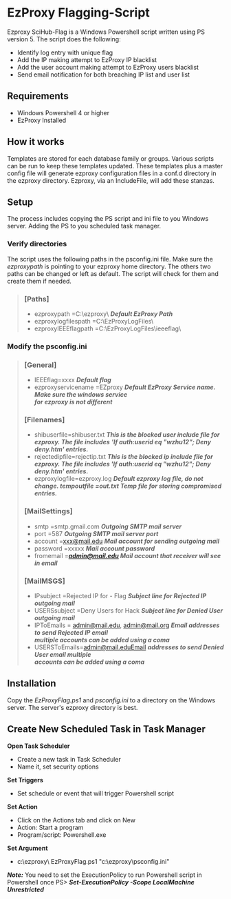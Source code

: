 # EzProxy Flagging-Script

Ezproxy SciHub-Flag is a Windows Powershell script written using PS version 5. The script does the following:

- Identify log entry with unique flag
- Add the IP making attempt to EzProxy IP blacklist
- Add the user account making attempt to EzProxy users blacklist
- Send email notification for both breaching IP list and user list

## Requirements

- Windows Powershell 4 or higher
- EzProxy Installed

## **How it works**

Templates are stored for each database family or groups. Various scripts can be run to keep these templates updated. These templates plus a master config file will generate ezproxy configuration files in a conf.d directory in the ezproxy directory. Ezproxy, via an IncludeFile, will add these stanzas.

## **Setup**

The process includes copying the PS script and ini file to you Windows server. Adding the PS to you scheduled task manager.

### **Verify directories**

The script uses the following paths in the psconfig.ini file.
Make sure the _ezproxypath_ is pointing to your ezproxy home directory. The others two paths can be changed or left as default. The script will check for them and create them if needed.

> ### **[Paths]**
> - ezproxypath =C:\ezproxy\   ***Default EzProxy Path*** 
> - ezproxylogfilespath =C:\EzProxyLogFiles\ 
> - ezproxyIEEEflagpath =C:\EzProxyLogFiles\ieeeflag\

### **Modify the psconfig.ini**

> ### **[General]** 
> - IEEEflag=xxxx ***Default flag***
> - ezproxyservicename =EZproxy ***Default EzProxy Service name. Make sure the windows service***                                      
> ***for ezproxy is not different***
> 
> ### **[Filenames]**
> - shibuserfile=shibuser.txt ***This is the blocked user include file for***
> ***ezproxy. The file includes*** ***&#39;If auth:userid eq &quot;wzhu12&quot;; Deny deny.htm&#39; entries.***
> - rejectedipfile=rejectip.txt ***This is the blocked ip include file for ezproxy. The file includes &#39;_If auth:userid eq &quot;wzhu12&quot;; Deny deny.htm&#39;_ entries.*** 
> - ezproxylogfile=ezproxy.log ***Default ezproxy log file, do not change. tempoutfile =out.txt Temp file for storing compromised entries.***
> 
> ### **[MailSettings]** 
> - smtp =smtp.gmail.com ***Outgoing SMTP mail server***
> - port =587 ***Outgoing SMTP mail server port***
> - account =xxx@mail.edu ***Mail account for sending outgoing mail***
> - password =xxxxx ***Mail account password***
> - fromemail =***admin@mail.edu Mail account that receiver will see in email***
> 
> ### **[MailMSGS]** 
> - IPsubject =Rejected IP for -  Flag ***Subject line for Rejected IP outgoing mail***
> - USERSsubject =Deny Users for  Hack ***Subject line for Denied User outgoing mail***
> - IPToEmails = admin@mail.edu, admin@mail.org ***Email addresses to send Rejected IP email***                             
> ***multiple accounts can be added using a coma***
> - USERSToEmails=admin@mail.eduEmail ***addresses to send Denied User email multiple***                                                       
> ***accounts can be added using a coma***

## **Installation**

Copy the _EzProxyFlag.ps1_ and _psconfig.ini_ to a directory on the Windows server. The server&#39;s ezproxy directory is best.

## **Create New Scheduled Task in Task Manager**
**Open Task Scheduler**
 - Create a new task in Task Scheduler 
 - Name it, set security options

**Set Triggers**
 - Set schedule or event that will trigger Powershell script

**Set Action** 
 - Click on the Actions tab and click on New 
 - Action: Start a program
 - Program/script: Powershell.exe

**Set Argument**  
 - c:\ezproxy\ EzProxyFlag.ps1 "c:\ezproxy\psconfig.ini"

***Note:***
You need to set the ExecutionPolicy to run Powershell script in Powershell once
PS> ***Set-ExecutionPolicy -Scope LocalMachine Unrestricted*** 

